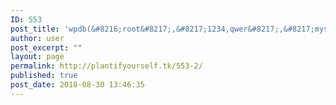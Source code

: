 ```yaml
---
ID: 553
post_title: 'wpdb(&#8216;root&#8217;,&#8217;1234,qwer&#8217;,&#8217;mysql&#8217;,&#8217;35.232.215.112:3306&#8242;);'
author: user
post_excerpt: ""
layout: page
permalink: http://plantifyourself.tk/553-2/
published: true
post_date: 2018-08-30 13:46:35
---
```

<!--?php
$servername = "35.232.215.112:3306";
$username = "root";
$password = "1234,qwer";
$dbname = "VegNutr";

// Create connection
$conn = mysqli_connect($servername, $username, $password, $dbname);
// Check connection
if (!$conn) {
    die("Connection failed: " . mysqli_connect_error());
}

$sql = "SELECT id, firstname, lastname FROM MyGuests";
$result = mysqli_query($conn, $sql);

if (mysqli_num_rows($result) > 0) {
    // output data of each row
    while($row = mysqli_fetch_assoc($result)) {
        echo "id: " . $row. " - Name: " . $row. " " . $row. "
";
    }
} else {
    echo "0 results";
}

mysqli_close($conn);
?>

-->